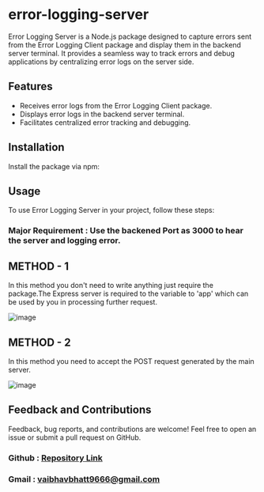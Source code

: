 # error-logging-server

Error Logging Server is a Node.js package designed to capture errors sent from the Error Logging Client package and display them in the backend server terminal. It provides a seamless way to track errors and debug applications by centralizing error logs on the server side.

## Features

- Receives error logs from the Error Logging Client package.
- Displays error logs in the backend server terminal.
- Facilitates centralized error tracking and debugging.

## Installation

Install the package via npm:



## Usage

To use Error Logging Server in your project, follow these steps:

### Major Requirement : Use the backened Port as 3000 to hear the server and logging error.

## METHOD - 1 

In this method you don't need to write anything just require the package.The Express server is required to the variable to 'app' which can be used by you in processing further request.

![image](https://github.com/vaibhav211002/error-logger-server/assets/120389581/733bef59-8534-480f-8b7f-5d85c6c86b69)

## METHOD - 2

In this method you need to accept the POST request generated by the main server.

![image](https://github.com/vaibhav211002/error-logger-server/assets/120389581/38b8fef5-8ba9-4ab0-b39a-42a0496230f8)

## Feedback and Contributions

Feedback, bug reports, and contributions are welcome! Feel free to open an issue or submit a pull request on GitHub.
### Github : [Repository Link](https://github.com/vaibhav211002/error-logger-server)
### Gmail : vaibhavbhatt9666@gmail.com


